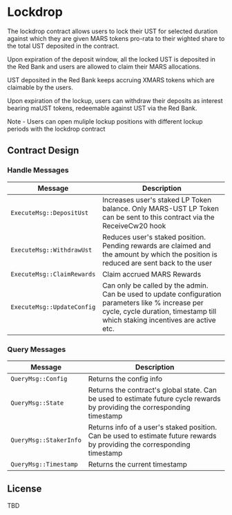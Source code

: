 # Lockdrop

The lockdrop contract allows users to lock their UST for selected duration against which they are given MARS tokens pro-rata to their wighted share to the total UST deposited in the contract.

Upon expiration of the deposit window, all the locked UST is deposited in the Red Bank and users are allowed to claim their MARS allocations. 

UST deposited in the Red Bank keeps accruing XMARS tokens which are claimable by the users.

Upon expiration of the lockup, users can withdraw their deposits as interest bearing maUST tokens, redeemable against UST via the Red Bank.

Note - Users can open muliple lockup positions with different lockup periods with the lockdrop contract


## Contract Design

### Handle Messages

| Message                       | Description                                                                                         |
| ----------------------------- | --------------------------------------------------------------------------------------------------- |
| `ExecuteMsg::DepositUst` | Increases user's staked LP Token balance. Only MARS-UST LP Token can be sent to this contract via the ReceiveCw20 hook                                                  |
| `ExecuteMsg::WithdrawUst`   |  Reduces user's staked position. Pending rewards are claimed and the amount by which the position is reduced are sent back to the user                                                           |
| `ExecuteMsg::ClaimRewards`    | Claim accrued MARS Rewards                                         |
| `ExecuteMsg::UpdateConfig`          | Can only be called by the admin. Can be used to update configuration parameters like % increase per cycle, cycle duration, timestamp till which staking incentives are active etc.                                     |


### Query Messages

| Message              | Description                                                                        |
| -------------------- | ---------------------------------------------------------------------------------- |
| `QueryMsg::Config`   | Returns the config info                                                            |
| `QueryMsg::State`    | Returns the contract's global state. Can be used to estimate future cycle rewards by providing the corresponding timestamp                                                |
| `QueryMsg::StakerInfo` | Returns info of a user's staked position. Can be used to estimate future rewards by providing the corresponding timestamp                                           |
| `QueryMsg::Timestamp`   | Returns the current timestamp                       |


## License

TBD
